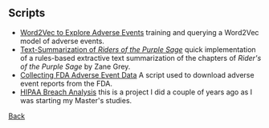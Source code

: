 ## Scripts
 - [Word2Vec to Explore Adverse Events](https://github.com/pjachim/fda-adverse-event-analysis/blob/main/Word2Vec%20Notebook.ipynb) training and querying a Word2Vec model of adverse events. 
 - [Text-Summarization of *Riders of the Purple Sage*](https://github.com/pjachim/riders-of-the-purple-sage-analysis/blob/main/Auto-Summarization.ipynb) quick implementation of a rules-based extractive text summarization of the chapters of *Rider's of the Purple Sage* by Zane Grey.
 - [Collecting FDA Adverse Event Data](https://github.com/pjachim/fda-adverse-event-analysis/Collect%20Adverse%20Event%20Data.ipynb) A script used to download adverse event reports from the FDA.
 - [HIPAA Breach Analysis](https://github.com/pjachim/HIPAA_Breach_Classification/blob/master/HIPAA%20Breach%20Classification.ipynb) this is a project I did a couple of years ago as I was starting my Master's studies.

[Back](index.md)
